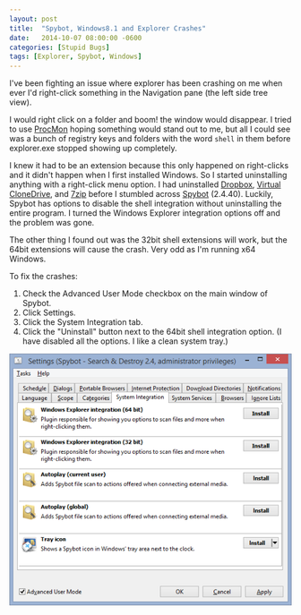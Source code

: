 ```yaml
---
layout: post
title:  "Spybot, Windows8.1 and Explorer Crashes"
date:   2014-10-07 08:00:00 -0600
categories: [Stupid Bugs]
tags: [Explorer, Spybot, Windows]
---
```


I've been fighting an issue where explorer has been crashing on me when ever I'd right-click something in the Navigation pane (the left side tree view).

I would right click on a folder and boom! the window would disappear. I tried to use [ProcMon](http://technet.microsoft.com/en-us/sysinternals/bb896645.aspx) hoping something would stand out to me, but all I could see was a bunch of registry keys and folders with the word `shell` in them before explorer.exe stopped showing up completely.

I knew it had to be an extension because this only happened on right-clicks and it didn't happen when I first installed Windows. So I started uninstalling anything with a right-click menu option. I had uninstalled [Dropbox](http://www.dropbox.com/), [Virtual CloneDrive](http://www.slysoft.com/en/virtual-clonedrive.html), and [7zip](http://www.7-zip.org/) before I stumbled across [Spybot](http://www.safer-networking.org/) (2.4.40). Luckily, Spybot has options to disable the shell integration without uninstalling the entire program. I turned the Windows Explorer integration options off and the problem was gone.

The other thing I found out was the 32bit shell extensions will work, but the 64bit extensions will cause the crash. Very odd as I'm running x64 Windows.

To fix the crashes:

1. Check the Advanced User Mode checkbox on the main window of Spybot.
1. Click Settings.
1. Click the System Integration tab.
1. Click the "Uninstall" button next to the 64bit shell integration option. (I have disabled all the options. I like a clean system tray.)

![pic](/assets/2014/10/spybot_shell_integration.png)
